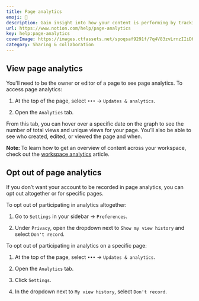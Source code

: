```yaml
---
title: Page analytics
emoji: 📜
description: Gain insight into how your content is performing by tracking page popularity and views 📜
url: https://www.notion.com/help/page-analytics
key: help:page-analytics
coverImage: https://images.ctfassets.net/spoqsaf9291f/7q4V83zvLrnzIIiDKyUzDu/c11f2ff1365d5c3cc5b9337c55181f24/Invoices___proration_-_hero.png
category: Sharing & collaboration
---
```


## View page analytics

You'll need to be the owner or editor of a page to see page analytics. To access page analytics:

1. At the top of the page, select `•••` → `Updates & analytics`.

2. Open the `Analytics` tab.

From this tab, you can hover over a specific date on the graph to see the number of total views and unique views for your page. You’ll also be able to see who created, edited, or viewed the page and when.

**Note:&#x20;**&#x54;o learn how to get an overview of content across your workspace, check out the [workspace analytics](https://www.notion.com/help/workspace-analytics) article.

## Opt out of page analytics

If you don’t want your account to be recorded in page analytics, you can opt out altogether or for specific pages.

To opt out of participating in analytics altogether:

1. Go to `Settings` in your sidebar → `Preferences`.

2. Under `Privacy`, open the dropdown next to `Show my view history` and select `Don't record`.

To opt out of participating in analytics on a specific page:

1. At the top of the page, select `•••` → `Updates & analytics`.

2. Open the `Analytics` tab.

3. Click `Settings`.

4. In the dropdown next to `My view history`, select `Don't record`.
